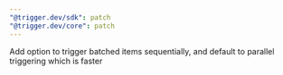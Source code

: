 ```yaml
---
"@trigger.dev/sdk": patch
"@trigger.dev/core": patch
---
```


Add option to trigger batched items sequentially, and default to parallel triggering which is faster
